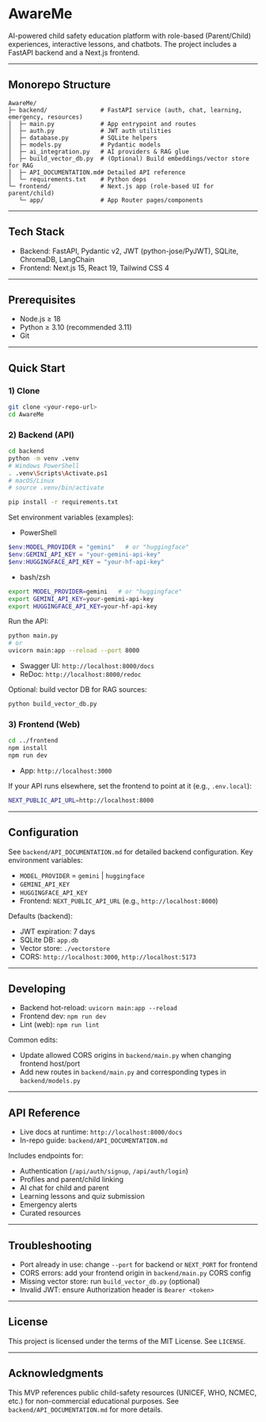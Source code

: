 # AwareMe

AI-powered child safety education platform with role-based (Parent/Child) experiences, interactive lessons, and chatbots. The project includes a FastAPI backend and a Next.js frontend.

---

## Monorepo Structure

```
AwareMe/
├─ backend/               # FastAPI service (auth, chat, learning, emergency, resources)
│  ├─ main.py             # App entrypoint and routes
│  ├─ auth.py             # JWT auth utilities
│  ├─ database.py         # SQLite helpers
│  ├─ models.py           # Pydantic models
│  ├─ ai_integration.py   # AI providers & RAG glue
│  ├─ build_vector_db.py  # (Optional) Build embeddings/vector store for RAG
│  ├─ API_DOCUMENTATION.md# Detailed API reference
│  └─ requirements.txt    # Python deps
└─ frontend/              # Next.js app (role-based UI for parent/child)
   └─ app/                # App Router pages/components
```

---

## Tech Stack

- Backend: FastAPI, Pydantic v2, JWT (python-jose/PyJWT), SQLite, ChromaDB, LangChain
- Frontend: Next.js 15, React 19, Tailwind CSS 4

---

## Prerequisites

- Node.js ≥ 18
- Python ≥ 3.10 (recommended 3.11)
- Git

---

## Quick Start

### 1) Clone

```bash
git clone <your-repo-url>
cd AwareMe
```

### 2) Backend (API)

```bash
cd backend
python -m venv .venv
# Windows PowerShell
. .venv\Scripts\Activate.ps1
# macOS/Linux
# source .venv/bin/activate

pip install -r requirements.txt
```

Set environment variables (examples):

- PowerShell
```powershell
$env:MODEL_PROVIDER = "gemini"   # or "huggingface"
$env:GEMINI_API_KEY = "your-gemini-api-key"
$env:HUGGINGFACE_API_KEY = "your-hf-api-key"
```

- bash/zsh
```bash
export MODEL_PROVIDER=gemini   # or "huggingface"
export GEMINI_API_KEY=your-gemini-api-key
export HUGGINGFACE_API_KEY=your-hf-api-key
```

Run the API:

```bash
python main.py
# or
uvicorn main:app --reload --port 8000
```

- Swagger UI: `http://localhost:8000/docs`
- ReDoc: `http://localhost:8000/redoc`

Optional: build vector DB for RAG sources:

```bash
python build_vector_db.py
```

### 3) Frontend (Web)

```bash
cd ../frontend
npm install
npm run dev
```

- App: `http://localhost:3000`

If your API runs elsewhere, set the frontend to point at it (e.g., `.env.local`):

```bash
NEXT_PUBLIC_API_URL=http://localhost:8000
```

---

## Configuration

See `backend/API_DOCUMENTATION.md` for detailed backend configuration. Key environment variables:

- `MODEL_PROVIDER` = `gemini` | `huggingface`
- `GEMINI_API_KEY`
- `HUGGINGFACE_API_KEY`
- Frontend: `NEXT_PUBLIC_API_URL` (e.g., `http://localhost:8000`)

Defaults (backend):
- JWT expiration: 7 days
- SQLite DB: `app.db`
- Vector store: `./vectorstore`
- CORS: `http://localhost:3000`, `http://localhost:5173`

---

## Developing

- Backend hot-reload: `uvicorn main:app --reload`
- Frontend dev: `npm run dev`
- Lint (web): `npm run lint`

Common edits:
- Update allowed CORS origins in `backend/main.py` when changing frontend host/port
- Add new routes in `backend/main.py` and corresponding types in `backend/models.py`

---

## API Reference

- Live docs at runtime: `http://localhost:8000/docs`
- In-repo guide: `backend/API_DOCUMENTATION.md`

Includes endpoints for:
- Authentication (`/api/auth/signup`, `/api/auth/login`)
- Profiles and parent/child linking
- AI chat for child and parent
- Learning lessons and quiz submission
- Emergency alerts
- Curated resources

---

## Troubleshooting

- Port already in use: change `--port` for backend or `NEXT_PORT` for frontend
- CORS errors: add your frontend origin in `backend/main.py` CORS config
- Missing vector store: run `build_vector_db.py` (optional)
- Invalid JWT: ensure Authorization header is `Bearer <token>`

---

## License

This project is licensed under the terms of the MIT License. See `LICENSE`.

---

## Acknowledgments

This MVP references public child-safety resources (UNICEF, WHO, NCMEC, etc.) for non-commercial educational purposes. See `backend/API_DOCUMENTATION.md` for more details.
